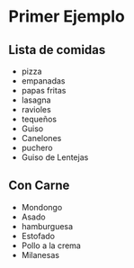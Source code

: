 # Primer Ejemplo
## Lista de comidas

* pizza
* empanadas
* papas fritas
* lasagna
* ravioles
* tequeños
* Guiso
* Canelones
* puchero
* Guiso de Lentejas



## Con Carne

* Mondongo
* Asado
* hamburguesa
* Estofado
* Pollo a la crema
* Milanesas


